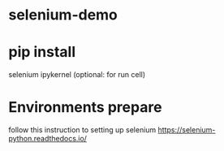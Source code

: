 # selenium-demo


# pip install 
selenium
ipykernel (optional: for run cell)

# Environments prepare

follow this instruction to setting up selenium  https://selenium-python.readthedocs.io/
